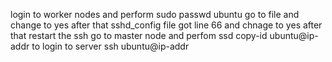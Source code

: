 login to worker nodes and perform
sudo passwd ubuntu
go to file and change to yes
after that sshd_config file got line 66 and chnage to yes
after that restart the ssh
go to master node and perfom ssd copy-id ubuntu@ip-addr
to login to server ssh ubuntu@ip-addr
